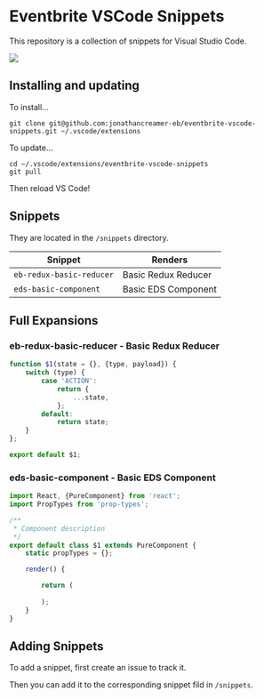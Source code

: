 # Eventbrite VSCode Snippets
This repository is a collection of snippets for Visual Studio Code.  

![](https://d.pr/i/tXtAlp+)

## Installing and updating
To install...

```
git clone git@github.com:jonathancreamer-eb/eventbrite-vscode-snippets.git ~/.vscode/extensions
```

To update...

```
cd ~/.vscode/extensions/eventbrite-vscode-snippets
git pull
```

Then reload VS Code!

## Snippets
They are located in the `/snippets` directory.

| Snippet | Renders                               |
| ------- | ------------------------------------- |
| `eb-redux-basic-reducer`   | Basic Redux Reducer|
| `eds-basic-component`      | Basic EDS Component|

## Full Expansions

### eb-redux-basic-reducer - Basic Redux Reducer

```javascript
function $1(state = {}, {type, payload}) {
    switch (type) {
        case 'ACTION':
            return {
                ...state,
            };
        default:
            return state;
    }
};

export default $1;
```

### eds-basic-component - Basic EDS Component

```javascript
import React, {PureComponent} from 'react';
import PropTypes from 'prop-types';

/**
 * Component description
 */
export default class $1 extends PureComponent {
    static propTypes = {};

    render() {

        return (
            
        );
    }
}
```

## Adding Snippets
To add a snippet, first create an issue to track it.

Then you can add it to the corresponding snippet fild in `/snippets`.
